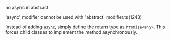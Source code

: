 

no async in abstract 


'async' modifier cannot be used with 'abstract' modifier.ts(1243)


Instead of adding `async`, simply define the return type as `Promise<any>`. This forces child classes to implement the method asynchronously.


